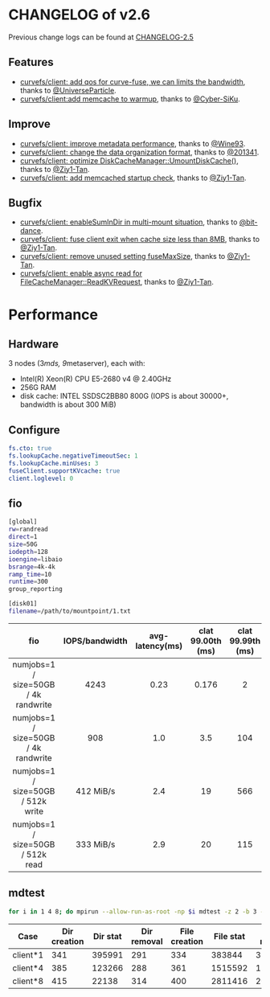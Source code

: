 # CHANGELOG of v2.6

Previous change logs can be found at [CHANGELOG-2.5](https://github.com/opencurve/curve/blob/master/CHANGELOG-2.5.md)

## Features

* [curvefs/client: add qos for curve-fuse, we can limits the bandwidth](https://github.com/opencurve/curve/pull/2424), thanks to [@UniverseParticle](https://github.com/UniverseParticle).
* [curvefs/client:add memcache to warmup](https://github.com/opencurve/curve/pull/2270), thanks to [@Cyber-SiKu](https://github.com/Cyber-SiKu).

## Improve

* [curvefs/client: improve metadata performance](https://github.com/opencurve/curve/pull/2387), thanks to [@Wine93](https://github.com/Wine93).
* [curvefs/client: change the data organization format](https://github.com/opencurve/curve/pull/2420), thanks to [@201341](https://github.com/201341).
* [curvefs/client: optimize DiskCacheManager::UmountDiskCache()](https://github.com/opencurve/curve/pull/2252), thanks to [@Ziy1-Tan](https://github.com/Ziy1-Tan).
* [curvefs/client: add memcached startup check](https://github.com/opencurve/curve/pull/2296), thanks to [@Ziy1-Tan](https://github.com/Ziy1-Tan).

## Bugfix

* [curvefs/client: enableSumInDir in multi-mount situation](https://github.com/opencurve/curve/pull/2491), thanks to [@bit-dance](https://github.com/bit-dance).
* [curvefs/client: fuse client exit when cache size less than 8MB](https://github.com/opencurve/curve/pull/2492), thanks to [@Ziy1-Tan](https://github.com/Ziy1-Tan).
* [curvefs/client: remove unused setting fuseMaxSize](https://github.com/opencurve/curve/pull/2497), thanks to [@Ziy1-Tan](https://github.com/Ziy1-Tan).
* [curvefs/client: enable async read for FileCacheManager::ReadKVRequest](https://github.com/opencurve/curve/pull/2421), thanks to [@Ziy1-Tan](https://github.com/Ziy1-Tan).


# Performance

## Hardware
3 nodes (3*mds, 9*metaserver), each with:
 - Intel(R) Xeon(R) CPU E5-2680 v4 @ 2.40GHz
 - 256G RAM
 - disk cache: INTEL SSDSC2BB80 800G (IOPS is about 30000+, bandwidth is about 300 MiB)

## Configure

```yaml
fs.cto: true
fs.lookupCache.negativeTimeoutSec: 1
fs.lookupCache.minUses: 3
fuseClient.supportKVcache: true
client.loglevel: 0
```

## fio

```bash
[global]
rw=randread
direct=1
size=50G
iodepth=128
ioengine=libaio
bsrange=4k-4k
ramp_time=10
runtime=300
group_reporting

[disk01]
filename=/path/to/mountpoint/1.txt
```

| fio | IOPS/bandwidth | avg-latency(ms) | clat 99.00th (ms) | clat 99.99th (ms) |
| :----: | :----: | :----: | :----: | :----: |
| numjobs=1 / size=50GB / 4k randwrite | 4243      | 0.23 | 0.176 | 2   |
| numjobs=1 / size=50GB / 4k randwrite | 908       | 1.0  | 3.5   | 104 |
| numjobs=1 / size=50GB / 512k write   | 412 MiB/s | 2.4  | 19    | 566 |
| numjobs=1 / size=50GB / 512k read    | 333 MiB/s | 2.9  | 20    | 115 |

## mdtest

```bash
for i in 1 4 8; do mpirun --allow-run-as-root -np $i mdtest -z 2 -b 3 -I 10000 -d /path/to/mountpoint; done
```

| Case | Dir creation | Dir stat | Dir removal | File creation | File stat | File read | File removal | Tree creation | Tree removal |
| --- | --- | --- | --- | --- | --- | --- | --- | --- | --- |
| client*1 | 341 | 395991 | 291 | 334 | 383844 | 3694 | 309 | 322 | 851 |
| client*4 | 385 | 123266 | 288 | 361 | 1515592 | 15056 | 310 | 363 | 16 |
| client*8 | 415 | 22138 | 314 | 400 | 2811416 | 20976 | 347 | 355 | 8 |